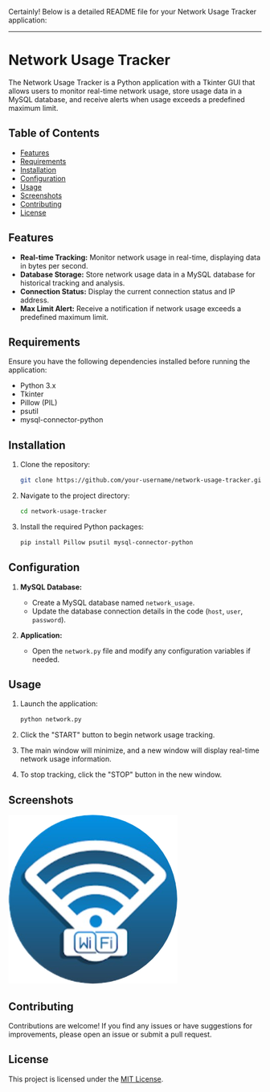 Certainly! Below is a detailed README file for your Network Usage Tracker application:

---

# Network Usage Tracker

The Network Usage Tracker is a Python application with a Tkinter GUI that allows users to monitor real-time network usage, store usage data in a MySQL database, and receive alerts when usage exceeds a predefined maximum limit.

## Table of Contents

- [Features](#features)
- [Requirements](#requirements)
- [Installation](#installation)
- [Configuration](#configuration)
- [Usage](#usage)
- [Screenshots](#screenshots)
- [Contributing](#contributing)
- [License](#license)

## Features

- **Real-time Tracking:** Monitor network usage in real-time, displaying data in bytes per second.
- **Database Storage:** Store network usage data in a MySQL database for historical tracking and analysis.
- **Connection Status:** Display the current connection status and IP address.
- **Max Limit Alert:** Receive a notification if network usage exceeds a predefined maximum limit.

## Requirements

Ensure you have the following dependencies installed before running the application:

- Python 3.x
- Tkinter
- Pillow (PIL)
- psutil
- mysql-connector-python

## Installation

1. Clone the repository:

    ```bash
    git clone https://github.com/your-username/network-usage-tracker.git
    ```

2. Navigate to the project directory:

    ```bash
    cd network-usage-tracker
    ```

3. Install the required Python packages:

    ```bash
    pip install Pillow psutil mysql-connector-python
    ```

## Configuration

1. **MySQL Database:**
    - Create a MySQL database named `network_usage`.
    - Update the database connection details in the code (`host`, `user`, `password`).

2. **Application:**
    - Open the `network.py` file and modify any configuration variables if needed.

## Usage

1. Launch the application:

    ```bash
    python network.py
    ```

2. Click the "START" button to begin network usage tracking.
3. The main window will minimize, and a new window will display real-time network usage information.
4. To stop tracking, click the "STOP" button in the new window.

## Screenshots

![Main Window](Images/front.png)

## Contributing

Contributions are welcome! If you find any issues or have suggestions for improvements, please open an issue or submit a pull request.

## License

This project is licensed under the [MIT License](LICENSE).
